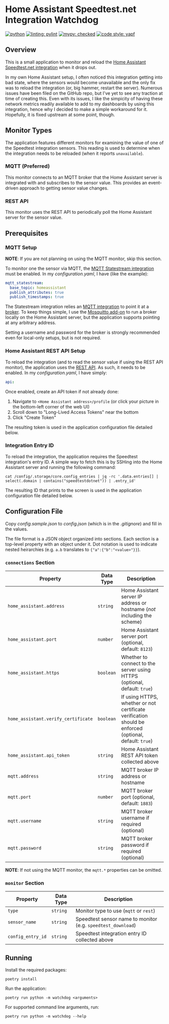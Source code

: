 # Home Assistant Speedtest.net Integration Watchdog

[![python](https://img.shields.io/badge/python-3.10-3776AB.svg?style=flat&logo=python&logoColor=white)](https://www.python.org)
[![linting: pylint](https://img.shields.io/badge/linting-pylint-yellowgreen)](https://github.com/PyCQA/pylint)
[![mypy: checked](https://img.shields.io/badge/mypy-checked-blue)](http://mypy-lang.org/)
[![code style: yapf](https://img.shields.io/badge/code%20style-yapf-blue)](https://github.com/google/yapf)

## Overview

This is a small application to monitor and reload the
[Home Assistant Speedtest.net integration](https://www.home-assistant.io/integrations/speedtestdotnet/) when it drops
out.

In my own Home Assistant setup, I often noticed this integration getting into bad state, where the sensors would become
unavailable and the only fix was to reload the integration (or, big hammer, restart the server). Numerous issues have
been filed on the GitHub repo, but I've yet to see any traction at time of creating this. Even with its issues, I
like the simpicity of having these network metrics readily available to add to my dashboards by using this integration,
hence why I decided to make a simple workaround for it. Hopefully, it is fixed upstream at some point, though.

## Monitor Types

The application features different monitors for examining the value of one of the Speedtest integration sensors. This
reading is used to determine when the integration needs to be reloaded (when it reports `unavailable`).

### MQTT (Preferred)

This monitor connects to an MQTT broker that the Home Assistant server is integrated with and subscribes to the sensor
value. This provides an event-driven approach to getting sensor value changes.

### REST API

This monitor uses the REST API to periodically poll the Home Assistant server for the sensor value.

## Prerequisites

### MQTT Setup

**NOTE**: If you are not planning on using the MQTT monitor, skip this section.

To monitor one the sensor via MQTT, the
[MQTT Statestream integration](https://www.home-assistant.io/integrations/mqtt_statestream/) must be enabled. In my
_configuration.yaml_, I have (like the example):

```yaml
mqtt_statestream:
  base_topic: homeassistant
  publish_attributes: true
  publish_timestamps: true
```

The Statestream integration relies an [MQTT integration](https://www.home-assistant.io/integrations/mqtt/) to point it 
at a [broker](https://www.home-assistant.io/docs/mqtt/broker/). To keep things simple, I use the
[Mosquitto add-on](https://github.com/home-assistant/addons/blob/master/mosquitto/DOCS.md) to run a broker locally on
the Home Assistant server, but the application supports pointing at any arbitrary address.

Setting a username and password for the broker is strongly recommended even for local-only setups, but is not required.

### Home Assistant REST API Setup

To reload the integration (and to read the sensor value if using the REST API monitor), the application uses the
[REST API](https://developers.home-assistant.io/docs/api/rest/). As such, it needs to be enabled. In my
_configuration.yaml_, I have simply:

```yaml
api:
```

Once enabled, create an API token if not already done:

1. Navigate to `<Home Assistant address>/profile` (or click your picture in the bottom-left corner of the web UI)
2. Scroll down to "Long-Lived Access Tokens" near the bottom
3. Click "Create Token"

The resulting token is used in the application configuration file detailed below.

### Integration Entry ID

To reload the integration, the application requires the Speedtest integration's entry ID. A simple way to fetch this is
by SSHing into the Home Assistant server and running the following command:

```shell
cat /config/.storage/core.config_entries | jq -rc '.data.entries[] | select(.domain | contains("speedtestdotnet")) | .entry_id'
```

The resulting ID that prints to the screen is used in the application configuration file detailed below.

## Configuration File

Copy _config.sample.json_ to _config.json_ (which is in the _.gitignore_) and fill in the values.

The file format is a JSON object organized into sections. Each section is a top-level property with an object under it.
Dot notation is used to indicate nested heirarchies (e.g. `a.b` translates to `{"a":{"b":"<value>"}}`).

### `connections` Section

| Property                            | Data Type | Description |
| ----------------------------------- | --------- | ----------- |
| `home_assistant.address`            | `string`  | Home Assistant server IP address or hostname (_not_ including the scheme) |
| `home_assistant.port`               | `number`  | Home Assistant server port (optional, default: `8123`) |
| `home_assistant.https`              | `boolean` | Whether to connect to the server using HTTPS (optional, default: `true`) |
| `home_assistant.verify_certificate` | `boolean` | If using HTTPS, whether or not certificate verification should be enforced (optional, default: `true`) |
| `home_assistant.api_token`          | `string`  | Home Assistant REST API token collected above |
| `mqtt.address`                      | `string`  | MQTT broker IP address or hostname |
| `mqtt.port`                         | `number`  | MQTT broker port (optional, default: `1883`) |
| `mqtt.username`                     | `string`  | MQTT broker username if required (optional) |
| `mqtt.password`                     | `string`  | MQTT broker password if required (optional) |

**NOTE**: If not using the MQTT monitor, the `mqtt.*` properties can be omitted.

### `monitor` Section

| Property          | Data Type | Description |
| ----------------- | --------- | ----------- |
| `type`            | `string`  | Monitor type to use (`mqtt` or `rest`) |
| `sensor_name`     | `string`  | Speedtest sensor name to monitor (e.g. `speedtest_download`) |
| `config_entry_id` | `string`  | Speedtest integration entry ID collected above |

## Running

Install the required packages:

```shell
poetry install
```

Run the application:

```shell
poetry run python -m watchdog <arguments>
```

For supported command line arguments, run:

```shell
poetry run python -m watchdog --help
```
